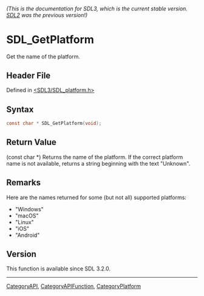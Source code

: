 ###### (This is the documentation for SDL3, which is the current stable version. [SDL2](https://wiki.libsdl.org/SDL2/) was the previous version!)
# SDL_GetPlatform

Get the name of the platform.

## Header File

Defined in [<SDL3/SDL_platform.h>](https://github.com/libsdl-org/SDL/blob/main/include/SDL3/SDL_platform.h)

## Syntax

```c
const char * SDL_GetPlatform(void);
```

## Return Value

(const char *) Returns the name of the platform. If the correct platform
name is not available, returns a string beginning with the text "Unknown".

## Remarks

Here are the names returned for some (but not all) supported platforms:

- "Windows"
- "macOS"
- "Linux"
- "iOS"
- "Android"

## Version

This function is available since SDL 3.2.0.

----
[CategoryAPI](CategoryAPI), [CategoryAPIFunction](CategoryAPIFunction), [CategoryPlatform](CategoryPlatform)

